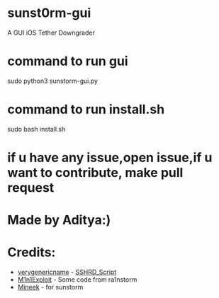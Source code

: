 # sunst0rm-gui
A GUI iOS Tether Downgrader 


# command to run gui
sudo python3 sunstorm-gui.py

# command to run install.sh
sudo bash install.sh

# if u have any issue,open issue,if u want to contribute, make pull request


# Made by Aditya:)

# Credits:
- [verygenericname](https://github.com/verygenericname) - [SSHRD_Script](https://github.com/verygenericname/SSHRD_Script)
- [M1n1Exploit](https://github.com/Mini-Exploit) - Some code from ra1nstorm
- [Mineek](https://github.com/mineek) - for sunstorm
